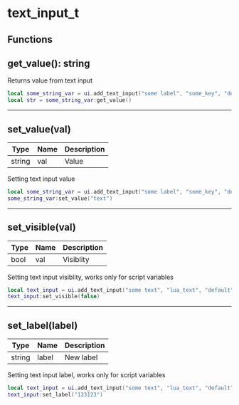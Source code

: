 # text_input_t

## Functions

## **get_value()**: string

Returns value from text input
```lua
local some_string_var = ui.add_text_input("some label", "some_key", "default")
local str = some_string_var:get_value()
```
---

## **set_value(val)**
Type | Name | Description
------------ | ------------- | ------------
string | val | Value

Setting text input value
```lua
local some_string_var = ui.add_text_input("some label", "some_key", "default")
some_string_var:set_value("text")
```
---

## **set_visible(val)**
Type | Name | Description
------------ | ------------- | ------------
bool | val | Visiblity

Setting text input visiblity, works only for script variables
```lua
local text_input = ui.add_text_input("some text", "lua_text", "default")
text_input:set_visible(false)
```
---

## **set_label(label)**
Type | Name | Description
------------ | ------------- | ------------
string | label | New label

Setting text input label, works only for script variables
```lua
local text_input = ui.add_text_input("some text", "lua_text", "default")
text_input:set_label("123123")
```